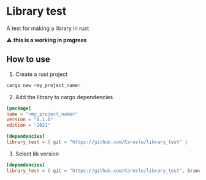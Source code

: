 # Library test

A test for making a library in rust

:warning: **this is a working in progress**

## How to use

1. Create a rust project

```bash
cargo new <my_project_name>
```

2. Add the library to cargo dependencies
```toml
[package]
name = "<my_project_name>"
version = "0.1.0"
edition = "2021"

[dependencies]
library_test = { git = "https://github.com/Caresle/library_test" }
```

3. Select lib version
```toml
[dependencies]
library_test = { git = "https://github.com/Caresle/library_test", branch = "0.1" }
```